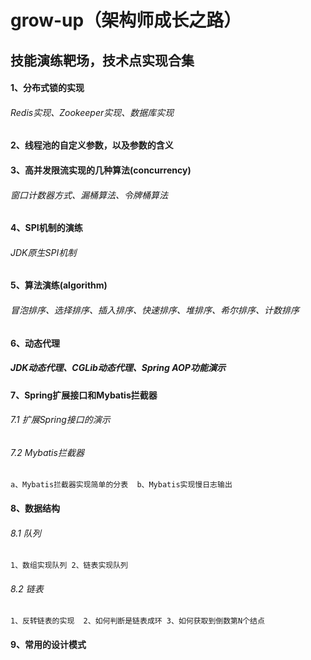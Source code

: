# grow-up（架构师成长之路）
## 技能演练靶场，技术点实现合集
#### 1、分布式锁的实现
###### Redis实现、Zookeeper实现、数据库实现
#### 2、线程池的自定义参数，以及参数的含义
#### 3、高并发限流实现的几种算法(concurrency)
###### 窗口计数器方式、漏桶算法、令牌桶算法
#### 4、SPI机制的演练
###### JDK原生SPI机制
#### 5、算法演练(algorithm)
###### 冒泡排序、选择排序、插入排序、快速排序、堆排序、希尔排序、计数排序
#### 6、动态代理
##### JDK动态代理、CGLib动态代理、Spring AOP功能演示
#### 7、Spring扩展接口和Mybatis拦截器
###### 7.1 扩展Spring接口的演示
###### 7.2 Mybatis拦截器
`a、Mybatis拦截器实现简单的分表  b、Mybatis实现慢日志输出 `
#### 8、数据结构
###### 8.1 队列
`1、数组实现队列 2、链表实现队列`
###### 8.2 链表
`1、反转链表的实现  2、如何判断是链表成环 3、如何获取到倒数第N个结点`

#### 9、常用的设计模式


